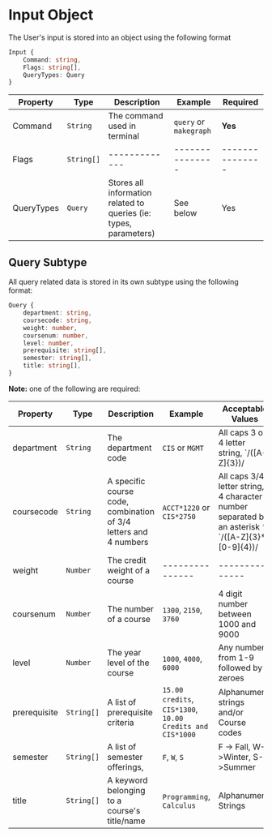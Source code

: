 # Input Object

The User's input is stored into an object using the following format

```ts
Input {
    Command: string,
    Flags: string[],
    QueryTypes: Query
}
```
| Property | Type | Description | Example | Required |
|------------|---------|-------------|---------------|---------------|
| Command | `String` | The command used in terminal | `query` or `makegraph` | **Yes** |
| Flags | `String[]` |-------------|---------------|---------------|
| QueryTypes | `Query` | Stores all information related to queries (ie: types, parameters) | See below | Yes |


## Query Subtype

All query related data is stored in its own subtype using the following format:

```ts
Query {
    department: string,
    coursecode: string,
    weight: number,
    coursenum: number,
    level: number,
    prerequisite: string[],
    semester: string[],
    title: string[],
}
```

**Note:** one of the following are required:

| Property | Type | Description | Example | Acceptable Values |
|------------|---------|-------------|---------------|---------------|
| department | `String` | The department code | `CIS` or `MGMT` | All caps 3 or 4 letter string, `/([A-Z]{3})/ | /([A-Z]{4})/` |
| coursecode | `String` | A specific course code, combination of 3/4 letters and 4 numbers | `ACCT*1220` or `CIS*2750` | All caps 3/4 letter string, 4 character number separated by an asterisk * `/([A-Z]{3}*[0-9]{4})/ | /([A-Z]{4}*[0-9]{4})/`|
| weight | `Number` | The credit weight of a course |---------------|---------------|
| coursenum | `Number` | The number of a course | `1300`, `2150`, `3760` | 4 digit number between 1000 and 9000 |
| level | `Number` | The year level of the course | `1000`, `4000`, `6000`| Any number from 1-9 followed by 4 zeroes|
| prerequisite | `String[]` | A list of prerequisite criteria | `15.00 credits`, `CIS*1300`, `10.00 Credits and CIS*1000` | Alphanumeric strings and/or Course codes |
| semester | `String[]` | A list of semester offerings, | `F`, `W`, `S` | F -> Fall, W->Winter, S->Summer|
| title | `String[]` | A keyword belonging to a course's title/name | `Programming`, `Calculus` | Alphanumeric Strings |
